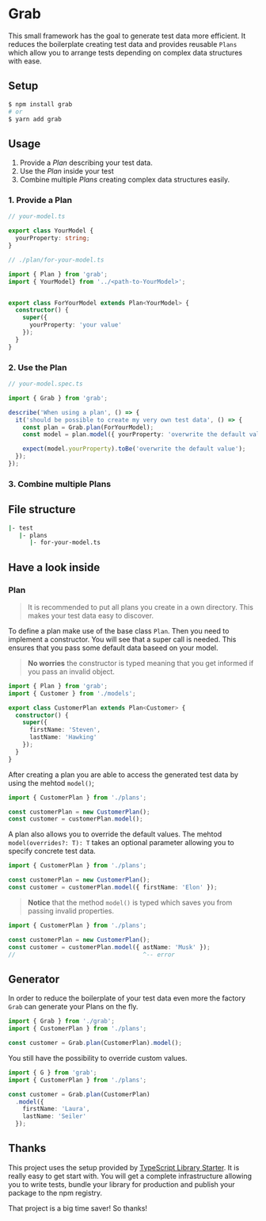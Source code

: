 # Grab

This small framework has the goal to generate test data more efficient.
It reduces the boilerplate creating test data and provides reusable `Plans` which allow you to arrange tests depending on complex data structures with ease.

## Setup

```bash
$ npm install grab
# or
$ yarn add grab
```

## Usage

1. Provide a _Plan_ describing your test data.
2. Use the _Plan_ inside your test 
3. Combine multiple _Plans_ creating complex data structures easily.

### 1. Provide a Plan

```typescript
// your-model.ts

export class YourModel {
  yourProperty: string;
}
```

```typescript
// ./plan/for-your-model.ts

import { Plan } from 'grab';
import { YourModel} from '../<path-to-YourModel>';


export class ForYourModel extends Plan<YourModel> {
  constructor() {
    super({
      yourProperty: 'your value'
    });
  }
}
```

### 2. Use the Plan

```typescript
// your-model.spec.ts

import { Grab } from 'grab';

describe('When using a plan', () => {
  it('should be possible to create my very own test data', () => {
    const plan = Grab.plan(ForYourModel);
    const model = plan.model({ yourProperty: 'overwrite the default value' });

    expect(model.yourProperty).toBe('overwrite the default value');
  });
});

```

### 3. Combine multiple Plans


## File structure



```bash
|- test
   |- plans
      |- for-your-model.ts
```

## Have a look inside

### Plan
> It is recommended to put all plans you create in a own directory.
> This makes your test data easy to discover.

To define a plan make use of the base class `Plan`.
Then you need to implement a constructor.
You will see that a super call is needed. This ensures that you pass some default data baseed on your model.

> **No worries** the constructor is typed meaning that you get informed if you pass an invalid object.

```typescript
import { Plan } from 'grab';
import { Customer } from './models';

export class CustomerPlan extends Plan<Customer> {
  constructor() {
    super({
      firstName: 'Steven',
      lastName: 'Hawking'
    });
  }
}
```

After creating a plan you are able to access the generated test data by using the mehtod `model()`;

```typescript
import { CustomerPlan } from './plans';

const customerPlan = new CustomerPlan();
const customer = customerPlan.model();
```

A plan also allows you to override the default values. The mehtod `model(overrides?: T): T` takes an optional parameter
allowing you to specify concrete test data.

```typescript
import { CustomerPlan } from './plans';

const customerPlan = new CustomerPlan();
const customer = customerPlan.model({ firstName: 'Elon' });
```

> **Notice** that the method `model()` is typed which saves you from passing invalid properties.

```typescript
import { CustomerPlan } from './plans';

const customerPlan = new CustomerPlan();
const customer = customerPlan.model({ astName: 'Musk' });
//                                    ^-- error
```

## Generator

In order to reduce the boilerplate of your test data even more the factory `Grab`
can generate your Plans on the fly.

```typescript
import { Grab } from './grab';
import { CustomerPlan } from './plans';

const customer = Grab.plan(CustomerPlan).model();
```

You still have the possibility to override custom values.

```typescript
import { G } from 'grab';
import { CustomerPlan } from './plans';

const customer = Grab.plan(CustomerPlan)
  .model({
    firstName: 'Laura',
    lastName: 'Seiler'
  });
```

## Thanks

This project uses the setup provided by [TypeScript Library Starter](https://github.com/alexjoverm/typescript-library-starter.git).
It is really easy to get start with.
You will get a complete infrastructure allowing you to write tests, bundle your library for production and publish your package to the npm registry.

That project is a big time saver! So thanks!
